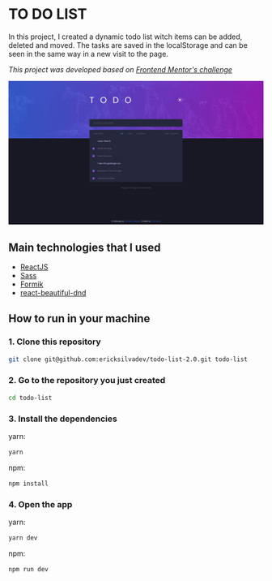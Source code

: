 # TO DO LIST

In this project, I created a dynamic todo list witch items can be added, deleted and moved. The tasks are saved in the localStorage and can be seen in the same way in a new visit to the page.

_This project was developed based on [Frontend Mentor's challenge](https://www.frontendmentor.io/challenges/todo-app-Su1_KokOW)_

![project-demo](src/images/todo-list.png)

## Main technologies that I used

- [ReactJS](https://reactjs.org/)
- [Sass](https://sass-lang.com/)
- [Formik](https://formik.org/docs/overview)
- [react-beautiful-dnd](https://github.com/atlassian/react-beautiful-dnd)

## How to run in your machine

### 1. Clone this repository

```zsh
git clone git@github.com:ericksilvadev/todo-list-2.0.git todo-list
```

### 2. Go to the repository you just created

```zsh
cd todo-list
```

### 3. Install the dependencies

yarn:

```zsh
yarn
```

npm:

```zsh
npm install
```

### 4. Open the app

yarn:

```zsh
yarn dev
```

npm:

```zsh
npm run dev
```
